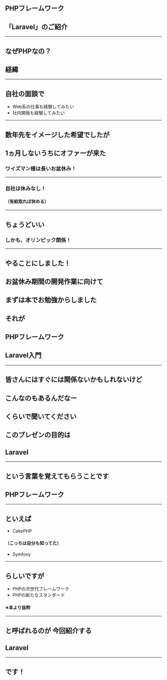 ## PHPフレームワーク
## 「Laravel」のご紹介
---
なぜPHPなの？
---
## 経緯
---
自社の面談で
---
- Web系の仕事も経験してみたい
- 社内開発も経験してみたい
---
数年先をイメージした希望でしたが
---
1ヵ月しないうちにオファーが来た
---
### ワイズマン様は長いお盆休み！
---
### 自社は休みなし！
#### （有給取れば休める）
---
ちょうどいい
---
### しかも、オリンピック関係！
---
やることにしました！
---
お盆休み期間の開発作業に向けて
---
まずは本でお勉強からしました
---
それが
---
## PHPフレームワーク
## Laravel入門
---
皆さんにはすぐには関係ないかもしれないけど
---
こんなのもあるんだなー
---
くらいで聞いてください
---
このプレゼンの目的は
---
## Laravel
---
という言葉を覚えてもらうことです
---
## PHPフレームワーク
---
といえば
---
- CakePHP
####  （こっちは自分も知ってた）
- Symfony
---
らしいですが
---
- PHPの次世代フレームワーク
- PHPの新たなスタンダード
#### ※本より抜粋
---
と呼ばれるのが
今回紹介する
---
## Laravel
---
です！
---

